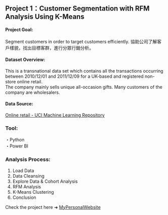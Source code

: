 ## Project 1：Customer Segmentation with RFM Analysis Using K-Means

#### Project Goal:
Segment customers in order to target customers efficiently.
協助公司了解客戶樣貌，找出目標客群，進行分眾行銷分析。

#### Dataset Overview:
This is a transnational data set which contains all the transactions occurring between 2010/12/01 and 2011/12/09 for a UK-based and registered non-store online retail.<br>
The company mainly sells unique all-occasion gifts. Many customers of the company are wholesalers.

#### Data Source:
<a href="https://archive.ics.uci.edu/ml/datasets/online+retail">Online retail - UCI Machine Learning Repository</a> 

### Tool:
・Python <br>
・Power BI

### Analysis Process:
1. Load Data <br>
2. Data Cleansing <br>
3. Explore Data & Cohort Analysis <br>
4. RFM Analysis <br>
5. K-Means Clustering <br>
6. Conclusion <br>

Check the project here ➜ <a href="https://lungyongmi.github.io/portfolio/portfolio-1/">MyPersonalWebsite</a> 
